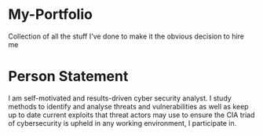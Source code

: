 # My-Portfolio
Collection of all the stuff I've done to make it the obvious decision to hire me

# Person Statement
I am self-motivated and results-driven cyber security analyst. I study methods to identify and analyse threats and vulnerabilities as well as keep up to date current exploits that threat actors may use to ensure the CIA triad of cybersecurity is upheld in any working environment, I participate in.
